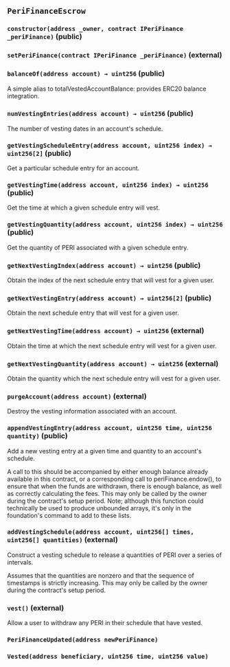 ## `PeriFinanceEscrow`

### `constructor(address _owner, contract IPeriFinance _periFinance)` (public)

### `setPeriFinance(contract IPeriFinance _periFinance)` (external)

### `balanceOf(address account) → uint256` (public)

A simple alias to totalVestedAccountBalance: provides ERC20 balance integration.

### `numVestingEntries(address account) → uint256` (public)

The number of vesting dates in an account's schedule.

### `getVestingScheduleEntry(address account, uint256 index) → uint256[2]` (public)

Get a particular schedule entry for an account.

### `getVestingTime(address account, uint256 index) → uint256` (public)

Get the time at which a given schedule entry will vest.

### `getVestingQuantity(address account, uint256 index) → uint256` (public)

Get the quantity of PERI associated with a given schedule entry.

### `getNextVestingIndex(address account) → uint256` (public)

Obtain the index of the next schedule entry that will vest for a given user.

### `getNextVestingEntry(address account) → uint256[2]` (public)

Obtain the next schedule entry that will vest for a given user.

### `getNextVestingTime(address account) → uint256` (external)

Obtain the time at which the next schedule entry will vest for a given user.

### `getNextVestingQuantity(address account) → uint256` (external)

Obtain the quantity which the next schedule entry will vest for a given user.

### `purgeAccount(address account)` (external)

Destroy the vesting information associated with an account.

### `appendVestingEntry(address account, uint256 time, uint256 quantity)` (public)

Add a new vesting entry at a given time and quantity to an account's schedule.

A call to this should be accompanied by either enough balance already available
in this contract, or a corresponding call to periFinance.endow(), to ensure that when
the funds are withdrawn, there is enough balance, as well as correctly calculating
the fees.
This may only be called by the owner during the contract's setup period.
Note; although this function could technically be used to produce unbounded
arrays, it's only in the foundation's command to add to these lists.

### `addVestingSchedule(address account, uint256[] times, uint256[] quantities)` (external)

Construct a vesting schedule to release a quantities of PERI
over a series of intervals.

Assumes that the quantities are nonzero
and that the sequence of timestamps is strictly increasing.
This may only be called by the owner during the contract's setup period.

### `vest()` (external)

Allow a user to withdraw any PERI in their schedule that have vested.

### `PeriFinanceUpdated(address newPeriFinance)`

### `Vested(address beneficiary, uint256 time, uint256 value)`
